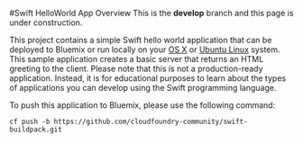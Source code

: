 #Swift HelloWorld App Overview
This is the **develop** branch and this page is under construction.

This project contains a simple Swift hello world application that can be deployed to Bluemix or run locally on your [OS X](http://www.apple.com/osx/) or [Ubuntu Linux](http://www.ubuntu.com/download) system.  This sample application creates a basic server that returns an HTML greeting to the client.  Please note that this is not a production-ready application.  Instead, it is for educational purposes to learn about the types of applications you can develop using the Swift programming language.

To push this application to Bluemix, please use the following command:

`cf push -b https://github.com/cloudfoundry-community/swift-buildpack.git`
